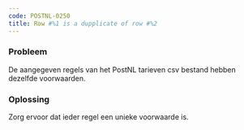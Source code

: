 ```yaml
---
code: POSTNL-0250
title: Row #%1 is a dupplicate of row #%2
---
```

### Probleem
De aangegeven regels van het PostNL tarieven csv bestand hebben dezelfde voorwaarden.

### Oplossing
Zorg ervoor dat ieder regel een unieke voorwaarde is.

